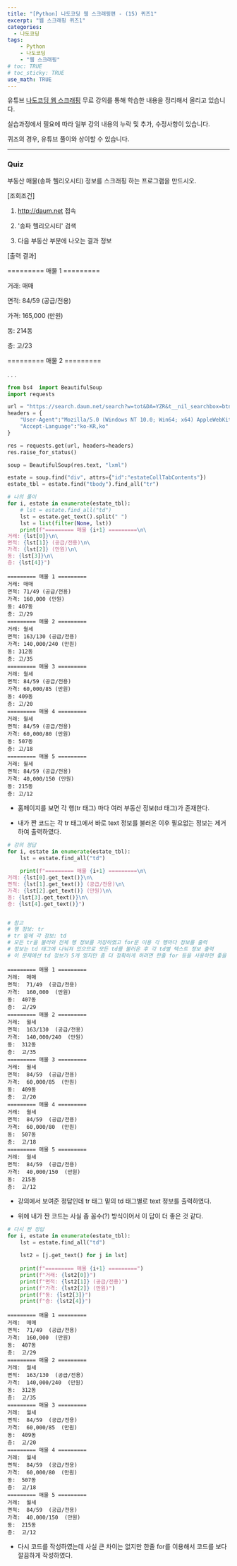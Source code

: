 ```yaml
---
title: "[Python] 나도코딩 웹 스크래핑편 - (15) 퀴즈1"
excerpt: "웹 스크래핑 퀴즈1"
categories: 
  - 나도코딩
tags: 
    - Python
    - 나도코딩
    - "웹 스크래핑"
# toc: TRUE
# toc_sticky: TRUE
use_math: TRUE
---
```


유튜브 [나도코딩 웹 스크래핑](https://www.youtube.com/watch?v=yQ20jZwDjTE&t=17499s) 무료 강의를 통해 학습한 내용을 정리해서 올리고 있습니다.

실습과정에서 필요에 따라 일부 강의 내용의 누락 및 추가, 수정사항이 있습니다.

퀴즈의 경우, 유튜브 풀이와 상이할 수 있습니다.

---


### Quiz

부동산 매물(송파 헬리오시티) 정보를 스크래핑 하는 프로그램을 만드시오.
 
[조회조건]
1. http://daum.net 접속


2. '송파 헬리오시티' 검색


3. 다음 부동산 부분에 나오는 결과 정보

[출력 결과]

========= 매물 1 =========

거래: 매매

면적: 84/59 (공급/전용)

가격: 165,000 (만원)

동: 214동

층: 고/23

========= 매물 2 =========

. . .


```python
from bs4  import BeautifulSoup
import requests

url = "https://search.daum.net/search?w=tot&DA=YZR&t__nil_searchbox=btn&sug=&sugo=&sq=&o=&q=%EC%86%A1%ED%8C%8C+%ED%97%AC%EB%A6%AC%EC%98%A4%EC%8B%9C%ED%8B%B0"
headers = {
    "User-Agent":"Mozilla/5.0 (Windows NT 10.0; Win64; x64) AppleWebKit/537.36 (KHTML, like Gecko) Chrome/88.0.4324.104 Safari/537.36",
    "Accept-Language":"ko-KR,ko"
}

res = requests.get(url, headers=headers)
res.raise_for_status()

soup = BeautifulSoup(res.text, "lxml")

estate = soup.find("div", attrs={"id":"estateCollTabContents"})
estate_tbl = estate.find("tbody").find_all("tr")

# 나의 풀이
for i, estate in enumerate(estate_tbl):
    # lst = estate.find_all("td")
    lst = estate.get_text().split(" ")
    lst = list(filter(None, lst))
    print(f"========= 매물 {i+1} =========\n\
거래: {lst[0]}\n\
면적: {lst[1]} (공급/전용)\n\
가격: {lst[2]} (만원)\n\
동: {lst[3]}\n\
층: {lst[4]}")
```

    ========= 매물 1 =========
    거래: 매매
    면적: 71/49 (공급/전용)
    가격: 160,000 (만원)
    동: 407동
    층: 고/29
    ========= 매물 2 =========
    거래: 월세
    면적: 163/130 (공급/전용)
    가격: 140,000/240 (만원)
    동: 312동
    층: 고/35
    ========= 매물 3 =========
    거래: 월세
    면적: 84/59 (공급/전용)
    가격: 60,000/85 (만원)
    동: 409동
    층: 고/20
    ========= 매물 4 =========
    거래: 월세
    면적: 84/59 (공급/전용)
    가격: 60,000/80 (만원)
    동: 507동
    층: 고/18
    ========= 매물 5 =========
    거래: 월세
    면적: 84/59 (공급/전용)
    가격: 40,000/150 (만원)
    동: 215동
    층: 고/12
    

- 홈페이지를 보면 각 행(tr 태그) 마다 여러 부동산 정보(td 태그)가 존재한다.


- 내가 짠 코드는 각 tr 태그에서 바로 text 정보를 불러온 이후 필요없는 정보는 제거하여 출력하였다.


```python
# 강의 정답
for i, estate in enumerate(estate_tbl):
    lst = estate.find_all("td")
    
    print(f"========= 매물 {i+1} =========\n\
거래: {lst[0].get_text()}\n\
면적: {lst[1].get_text()} (공급/전용)\n\
가격: {lst[2].get_text()} (만원)\n\
동: {lst[3].get_text()}\n\
층: {lst[4].get_text()}")


# 참고
# 행 정보: tr
# tr 밑에 각 정보: td
# 모든 tr을 불러와 전체 행 정보를 저장하였고 for문 이용 각 행마다 정보를 출력
# 정보는 td 태그에 나눠져 있으므로 모든 td를 불러온 후 각 td별 텍스트 정보 출력
# 이 문제에선 td 정보가 5개 였지만 좀 더 정확하게 하려면 한줄 for 등을 사용하면 좋을 듯 함
```

    ========= 매물 1 =========
    거래:  매매 
    면적:  71/49  (공급/전용)
    가격:  160,000  (만원)
    동:  407동 
    층:  고/29 
    ========= 매물 2 =========
    거래:  월세 
    면적:  163/130  (공급/전용)
    가격:  140,000/240  (만원)
    동:  312동 
    층:  고/35 
    ========= 매물 3 =========
    거래:  월세 
    면적:  84/59  (공급/전용)
    가격:  60,000/85  (만원)
    동:  409동 
    층:  고/20 
    ========= 매물 4 =========
    거래:  월세 
    면적:  84/59  (공급/전용)
    가격:  60,000/80  (만원)
    동:  507동 
    층:  고/18 
    ========= 매물 5 =========
    거래:  월세 
    면적:  84/59  (공급/전용)
    가격:  40,000/150  (만원)
    동:  215동 
    층:  고/12 
    

- 강의에서 보여준 정답인데 tr 태그 밑의 td 태그별로 text 정보를 출력하였다.


- 위에 내가 짠 코드는 사실 좀 꼼수(?) 방식이어서 이 답이 더 좋은 것 같다.


```python
# 다시 짠 정답
for i, estate in enumerate(estate_tbl):
    lst = estate.find_all("td")
    
    lst2 = [j.get_text() for j in lst]    
    
    print(f"========= 매물 {i+1} =========")
    print(f"거래: {lst2[0]}")
    print(f"면적: {lst2[1]} (공급/전용)")
    print(f"가격: {lst2[2]} (만원)")
    print(f"동: {lst2[3]}")
    print(f"층: {lst2[4]}")
```

    ========= 매물 1 =========
    거래:  매매 
    면적:  71/49  (공급/전용)
    가격:  160,000  (만원)
    동:  407동 
    층:  고/29 
    ========= 매물 2 =========
    거래:  월세 
    면적:  163/130  (공급/전용)
    가격:  140,000/240  (만원)
    동:  312동 
    층:  고/35 
    ========= 매물 3 =========
    거래:  월세 
    면적:  84/59  (공급/전용)
    가격:  60,000/85  (만원)
    동:  409동 
    층:  고/20 
    ========= 매물 4 =========
    거래:  월세 
    면적:  84/59  (공급/전용)
    가격:  60,000/80  (만원)
    동:  507동 
    층:  고/18 
    ========= 매물 5 =========
    거래:  월세 
    면적:  84/59  (공급/전용)
    가격:  40,000/150  (만원)
    동:  215동 
    층:  고/12 
    

- 다시 코드를 작성하였는데 사실 큰 차이는 없지만 한줄 for를 이용해서 코드를 보다 깔끔하게 작성하였다.
